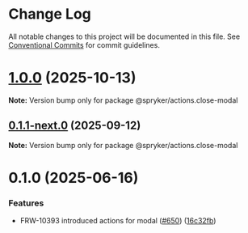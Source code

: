 # Change Log

All notable changes to this project will be documented in this file.
See [Conventional Commits](https://conventionalcommits.org) for commit guidelines.

# [1.0.0](https://github.com/spryker/ui-components/compare/@spryker/actions.close-modal@0.1.1-next.0...@spryker/actions.close-modal@1.0.0) (2025-10-13)

**Note:** Version bump only for package @spryker/actions.close-modal





## [0.1.1-next.0](http://172.31.0.22:9292/spryker-internal-ci/ui-components/compare/@spryker/actions.close-modal@0.1.0...@spryker/actions.close-modal@0.1.1-next.0) (2025-09-12)

**Note:** Version bump only for package @spryker/actions.close-modal





# 0.1.0 (2025-06-16)


### Features

* FRW-10393 introduced actions for modal ([#650](http://172.31.0.22:9292/spryker-internal-ci/ui-components/issues/650)) ([16c32fb](http://172.31.0.22:9292/spryker-internal-ci/ui-components/commits/16c32fbcf381a1bc5e32c1c6347dca8451e7ba52))
